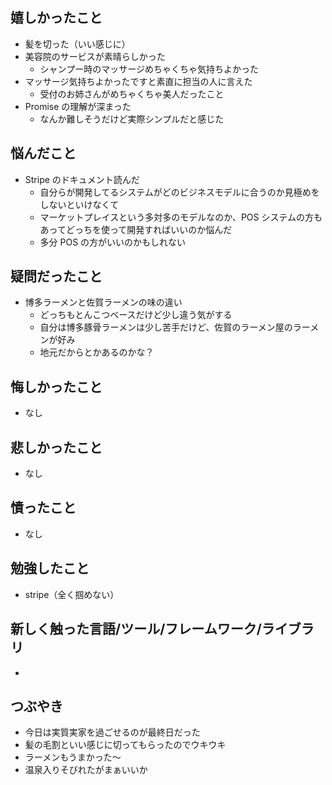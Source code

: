 ## 嬉しかったこと

- 髪を切った（いい感じに）
- 美容院のサービスが素晴らしかった
  - シャンプー時のマッサージめちゃくちゃ気持ちよかった
- マッサージ気持ちよかったですと素直に担当の人に言えた
  - 受付のお姉さんがめちゃくちゃ美人だったこと
- Promise の理解が深まった
  - なんか難しそうだけど実際シンプルだと感じた

## 悩んだこと

- Stripe のドキュメント読んだ
  - 自分らが開発してるシステムがどのビジネスモデルに合うのか見極めをしないといけなくて
  - マーケットプレイスという多対多のモデルなのか、POS システムの方もあってどっちを使って開発すればいいのか悩んだ
  - 多分 POS の方がいいのかもしれない

## 疑問だったこと

- 博多ラーメンと佐賀ラーメンの味の違い
  - どっちもとんこつベースだけど少し違う気がする
  - 自分は博多豚骨ラーメンは少し苦手だけど、佐賀のラーメン屋のラーメンが好み
  - 地元だからとかあるのかな？

## 悔しかったこと

- なし

## 悲しかったこと

- なし

## 憤ったこと

- なし

## 勉強したこと

- stripe（全く掴めない）

## 新しく触った言語/ツール/フレームワーク/ライブラリ

-

## つぶやき

- 今日は実質実家を過ごせるのが最終日だった
- 髪の毛割といい感じに切ってもらったのでウキウキ
- ラーメンもうまかった〜
- 温泉入りそびれたがまぁいいか
